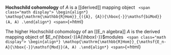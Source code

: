 












**Hochschild cohomology** of $A$ is a \[\[derived\]\] mapping object `
<span class="math display">
\begin{align*}
\mathop{\mathrm{\mathbb{R}Hom}}_{({A}, {A}){\hbox{-}}\mathsf{biMod}} (A, A)
.\end{align*}
<span>`{=html}

The higher Hochschild cohomology of an \[\[E_n algebra\]\] $A$ is the derived mapping object of $E_n{\hbox{-}}A{\hbox{-}}$modules `
<span class="math display">
\begin{align*}
\mathop{\mathrm{\mathbb{R}Hom}}_{\mathsf{E_n-A}{\hbox{-}}\mathsf{Mod}}(A, A)
.\end{align*}
<span>`{=html}
